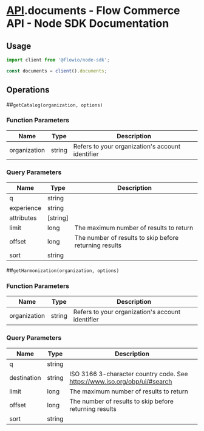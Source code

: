 # [API](README.md).documents - Flow Commerce API - Node SDK Documentation



## Usage

```JavaScript
import client from '@flowio/node-sdk';

const documents = client().documents;
```

## Operations

##`getCatalog(organization, options)`

### Function Parameters

| Name  | Type | Description |
| ---- | ---- | ---- |
| organization | string | Refers to your organization&#x27;s account identifier |

### Query Parameters

| Name  | Type | Description |
| ---- | ---- | ---- |
| q | string |  |
| experience | string |  |
| attributes | [string] |  |
| limit | long | The maximum number of results to return |
| offset | long | The number of results to skip before returning results |
| sort | string |  |

##`getHarmonization(organization, options)`

### Function Parameters

| Name  | Type | Description |
| ---- | ---- | ---- |
| organization | string | Refers to your organization&#x27;s account identifier |

### Query Parameters

| Name  | Type | Description |
| ---- | ---- | ---- |
| q | string |  |
| destination | string | ISO 3166 3-character country code. See https://www.iso.org/obp/ui/#search |
| limit | long | The maximum number of results to return |
| offset | long | The number of results to skip before returning results |
| sort | string |  |

